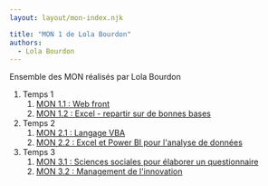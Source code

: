 ```yaml
---
layout: layout/mon-index.njk

title: "MON 1 de Lola Bourdon"
authors:
  - Lola Bourdon
---
```


Ensemble des MON réalisés par Lola Bourdon

1. Temps 1
    1. [MON 1.1 : Web front](./temps-1.1)
    2. [MON 1.2 : Excel - repartir sur de bonnes bases](./temps-1.2)
2. Temps 2 
   1. [MON 2.1 : Langage VBA](./temps-2.1/)
   2. [MON 2.2 : Excel et Power BI pour l'analyse de données](./temps-2.2/)
3. Temps 3
   1. [MON 3.1 : Sciences sociales pour élaborer un questionnaire](./temps-3.1/)
   2. [MON 3.2 : Management de l'innovation](./temps-3.2/)